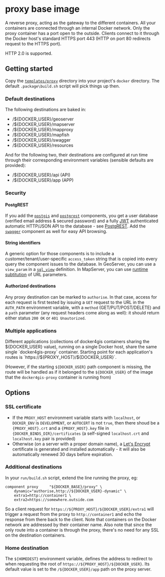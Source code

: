 # proxy base image

A reverse proxy, acting as the gateway to the different containers.
All your containers are connected through an internal Docker network.
Only the proxy container has a port open to the outside.
Clients connect to it through the Docker host's standard HTTPS port 443
(HTTP on port 80 redirects request to the HTTPS port).

HTTP 2.0 is supported.

## Getting started

Copy the [`templates/proxy`](/templates/proxy) directory into your project's `docker` directory.
The default `.package\build.sh` script will pick things up then.

### Default destinations

The following destinations are baked in:

- /${DOCKER_USER}/geoserver
- /${DOCKER_USER}/mapserver
- /${DOCKER_USER}/mapproxy
- /${DOCKER_USER}/mapfish
- /${DOCKER_USER}/swagger
- /${DOCKER_USER}/resources

And for the following two, their destinations are configured at run time
through their corresponding environment variables (sensible defaults are provided):

- /${DOCKER_USER}/api (API)
- /${DOCKER_USER}/app (APP)

### Security

#### PostgREST

If you add the [`postgis`](/templates/postgis) and [`postgrest`](/templates/postgrest)
components, you get a user database (verified email address & secured password)
and a fully [JWT](https://jwt.io/) authenticated automatic HTTP/JSON API
to the database - see [PostgREST](http://postgrest.org).
Add the [`swagger`](/templates/swagger) component as well for easy API browsing.

#### String identifiers

A generic option for those components is to include a customer/tenant/user-specific
`access_token` string that is copied into every query the component issues to
the database.
In GeoServer, you can use a `view_param` in a [`sql_view`](https://docs.geoserver.org/stable/en/user/data/database/sqlview.html#parameterizing-sql-views)
definition.
In MapServer, you can use [runtime subtitution](https://mapserver.org/cgi/runsub.html)
of URL parameters.

#### Authorized destinations

Any proxy destination can be marked to `authorise`. In that case,
access for each request is first tested by issuing a `GET` request to the
URL in the `AUTH_PATH` environment variable, with a `method`
(GET/PUT/POST/DELETE) and a `path` parameter (any request headers come along
as well): it should return either status `200 OK` or `401 Unautorized`.

### Multiple applications

Different applications (collections of docker4gis containers sharing the ${DOCKER_USER} value),
running on a single Docker host, share the same single `docker4gis-proxy` container.
Starting point for each application's routes is `https://${PROXY_HOST}/${DOCKER_USER}`.

(However, if the starting `${DOCKER_USER}` path component is missing,
the route will be handled as if it belonged to the `${DOCKER_USER}` of
the image that the `docker4gis-proxy` container is running from)

## Options

### SSL certificate

- If the `PROXY_HOST` environment variable starts with `localhost`,
  or `DOCKER_ENV` is `DEVELOPMENT`,
  or `AUTOCERT` is not `true`,
  then there shoud be a `{PROXY_HOST}.crt` and a `{PROXY_HOST}.key` file
  in `{DOCKER_BINDS_DIR}/certificates` (a self-signed `localhost.crt` and
  `localhost.key` pair is provided)
- Otherwise (on a server with a proper domain name), a
  [Let's Encrypt](https://letsencrypt.org/) certificate is generated and
  installed automatically - it will also be automatically renewed 30 days
  before expiration.

### Additional destinations

In your `run/build.sh` script, extend the line running the proxy, eg:

```
component proxy     "${DOCKER_BASE}/proxy" \
	dynamic="authorise,http://${DOCKER_USER}-dynamic" \
	extra1=http://container1 \
	extra2=https://somewhere.outside.com
```

So a client request for `https://${PROXY_HOST}/${DOCKER_USER}/extra1` will trigger a request
from the proxy to `http://container1` and echo the response from there back to the client.
Note that containers on the Docker network are addressed by their container name.
Also note that since the only route into a container is through the proxy,
there's no need for any SSL on the destination containers.

### Home destination

The `${HOMEDEST}` environment variable, defines the address to redirect to
when requesting the root of `https://${PROXY_HOST}/${DOCKER_USER}`.
Its default value is set to the `/${DOCKER_USER}/app` path on the proxy server.
